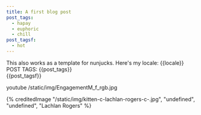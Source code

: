 ```yaml
---
title: A first blog post
post_tags:
  - hapay
  - euphoric
  - chill
post_tagsf:
  - hot
---
```

This also works as a template for nunjucks. Here's my locale: {{locale}}<br>
POST TAGS: {{post_tags}}<br>
{{post_tagsf}}

youtube /static/img/EngagementM_f_rgb.jpg



{% creditedImage "/static/img/kitten-c-lachlan-rogers-c-.jpg", "undefined", "undefined", "Lachlan Rogers" %}